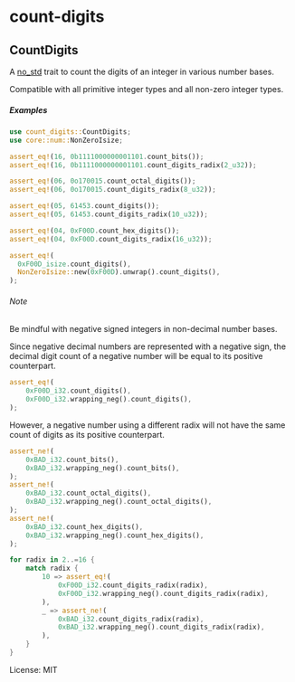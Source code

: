 # count-digits

## CountDigits

A [no_std](https://docs.rust-embedded.org/book/intro/no-std.html) trait to count
the digits of an integer in various number bases.

Compatible with all primitive integer types and all non-zero integer types.

##### Examples
```rust
use count_digits::CountDigits;
use core::num::NonZeroIsize;

assert_eq!(16, 0b1111000000001101.count_bits());
assert_eq!(16, 0b1111000000001101.count_digits_radix(2_u32));

assert_eq!(06, 0o170015.count_octal_digits());
assert_eq!(06, 0o170015.count_digits_radix(8_u32));

assert_eq!(05, 61453.count_digits());
assert_eq!(05, 61453.count_digits_radix(10_u32));

assert_eq!(04, 0xF00D.count_hex_digits());
assert_eq!(04, 0xF00D.count_digits_radix(16_u32));

assert_eq!(
  0xF00D_isize.count_digits(),
  NonZeroIsize::new(0xF00D).unwrap().count_digits(),
);
```

###### Note

Be mindful with negative signed integers in non-decimal number bases.

Since negative decimal numbers are represented with a negative sign,
the decimal digit count of a negative number will be equal to its
positive counterpart.

```rust
assert_eq!(
    0xF00D_i32.count_digits(),
    0xF00D_i32.wrapping_neg().count_digits(),
);
````

However, a negative number using a different radix will not have the
same count of digits as its positive counterpart.

```rust
assert_ne!(
    0xBAD_i32.count_bits(),
    0xBAD_i32.wrapping_neg().count_bits(),
);
assert_ne!(
    0xBAD_i32.count_octal_digits(),
    0xBAD_i32.wrapping_neg().count_octal_digits(),
);
assert_ne!(
    0xBAD_i32.count_hex_digits(),
    0xBAD_i32.wrapping_neg().count_hex_digits(),
);

for radix in 2..=16 {
    match radix {
        10 => assert_eq!(
            0xF00D_i32.count_digits_radix(radix),
            0xF00D_i32.wrapping_neg().count_digits_radix(radix),
        ),
        _ => assert_ne!(
            0xBAD_i32.count_digits_radix(radix),
            0xBAD_i32.wrapping_neg().count_digits_radix(radix),
        ),
    }
}
````

License: MIT
